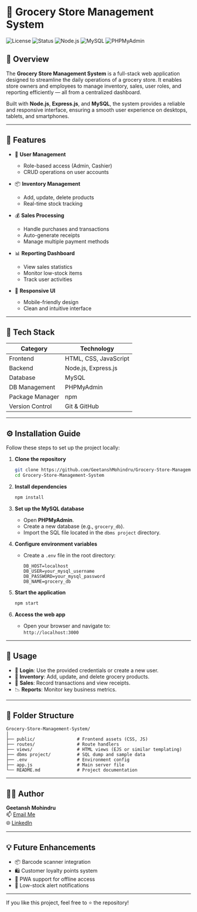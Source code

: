 # 🛒 Grocery Store Management System

![License](https://img.shields.io/badge/License-MIT-green.svg)
![Status](https://img.shields.io/badge/Project-Active-brightgreen)
![Node.js](https://img.shields.io/badge/Backend-Node.js-blue)
![MySQL](https://img.shields.io/badge/Database-MySQL-yellow)
![PHPMyAdmin](https://img.shields.io/badge/Tool-PHPMyAdmin-orange)

## 📌 Overview

The **Grocery Store Management System** is a full-stack web application designed to streamline the daily operations of a grocery store. It enables store owners and employees to manage inventory, sales, user roles, and reporting efficiently — all from a centralized dashboard.

Built with **Node.js**, **Express.js**, and **MySQL**, the system provides a reliable and responsive interface, ensuring a smooth user experience on desktops, tablets, and smartphones.

---

## 🚀 Features

- 🔐 **User Management**
  - Role-based access (Admin, Cashier)
  - CRUD operations on user accounts

- 📦 **Inventory Management**
  - Add, update, delete products
  - Real-time stock tracking

- 💰 **Sales Processing**
  - Handle purchases and transactions
  - Auto-generate receipts
  - Manage multiple payment methods

- 📊 **Reporting Dashboard**
  - View sales statistics
  - Monitor low-stock items
  - Track user activities

- 📱 **Responsive UI**
  - Mobile-friendly design
  - Clean and intuitive interface

---

## 🧰 Tech Stack

| Category        | Technology          |
|----------------|---------------------|
| Frontend       | HTML, CSS, JavaScript |
| Backend        | Node.js, Express.js |
| Database       | MySQL               |
| DB Management  | PHPMyAdmin          |
| Package Manager| npm                 |
| Version Control| Git & GitHub        |

---

## ⚙️ Installation Guide

Follow these steps to set up the project locally:

1. **Clone the repository**
   ```bash
   git clone https://github.com/GeetanshMohindru/Grocery-Store-Management-System.git
   cd Grocery-Store-Management-System
   ```

2. **Install dependencies**
   ```bash
   npm install
   ```

3. **Set up the MySQL database**
   - Open **PHPMyAdmin**.
   - Create a new database (e.g., `grocery_db`).
   - Import the SQL file located in the `dbms project` directory.

4. **Configure environment variables**
   - Create a `.env` file in the root directory:
     ```
     DB_HOST=localhost
     DB_USER=your_mysql_username
     DB_PASSWORD=your_mysql_password
     DB_NAME=grocery_db
     ```

5. **Start the application**
   ```bash
   npm start
   ```

6. **Access the web app**
   - Open your browser and navigate to:  
     `http://localhost:3000`

---

## 🧪 Usage

- 🔑 **Login**: Use the provided credentials or create a new user.
- 📁 **Inventory**: Add, update, and delete grocery products.
- 🧾 **Sales**: Record transactions and view receipts.
- 📉 **Reports**: Monitor key business metrics.

---

## 📂 Folder Structure

```
Grocery-Store-Management-System/
│
├── public/                # Frontend assets (CSS, JS)
├── routes/                # Route handlers
├── views/                 # HTML views (EJS or similar templating)
├── dbms project/          # SQL dump and sample data
├── .env                   # Environment config
├── app.js                 # Main server file
└── README.md              # Project documentation
```

---

## 👨‍💻 Author

**Geetansh Mohindru**  
📫 [Email Me](geetanshmohindru@gmail.com)  
🌐 [LinkedIn](https://www.linkedin.com/in/geetansh-mohindru/) 

---


## 💡 Future Enhancements

- 📦 Barcode scanner integration
- 🛍️ Customer loyalty points system
- 📱 PWA support for offline access
- 🔔 Low-stock alert notifications

---

If you like this project, feel free to ⭐ the repository!
